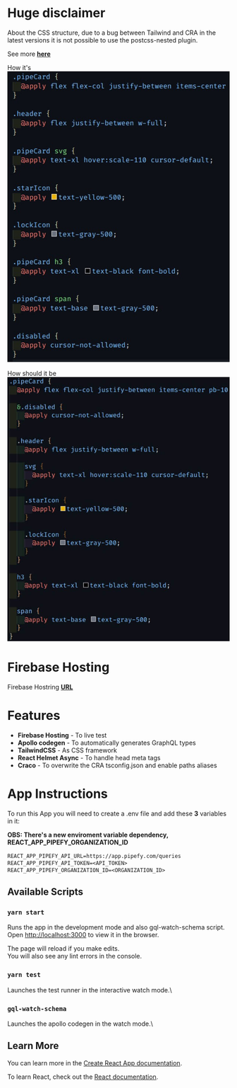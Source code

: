 # Huge disclaimer

About the CSS structure, due to a bug between Tailwind and CRA in the latest versions it is not possible to use the postcss-nested plugin.

See more **[here](https://stackoverflow.com/a/70976599)**

How it's
![image](/src/assets/css-default.jpeg)

How should it be
![image](/src/assets/css-formated.jpeg)

# Firebase Hosting

Firebase Hostring **[URL](https://pipefy-assessment.web.app/)**

# Features

- <b>Firebase Hosting</b> - To live test
- <b>Apollo codegen</b> - To automatically generates GraphQL types
- <b>TailwindCSS</b> - As CSS framework
- <b>React Helmet Async</b> - To handle head meta tags
- <b>Craco</b> - To overwrite the CRA tsconfig.json and enable paths aliases

# App Instructions

To run this App you will need to create a .env file and add these <b>3</b> variables in it:

**OBS: There's a new enviroment variable dependency, REACT_APP_PIPEFY_ORGANIZATION_ID**

```
REACT_APP_PIPEFY_API_URL=https://app.pipefy.com/queries
REACT_APP_PIPEFY_API_TOKEN=<API_TOKEN>
REACT_APP_PIPEFY_ORGANIZATION_ID=<ORGANIZATION_ID>
```

## Available Scripts

### `yarn start`

Runs the app in the development mode and also gql-watch-schema script.\
Open [http://localhost:3000](http://localhost:3000) to view it in the browser.

The page will reload if you make edits.\
You will also see any lint errors in the console.

### `yarn test`

Launches the test runner in the interactive watch mode.\

### `gql-watch-schema`

Launches the apollo codegen in the watch mode.\

## Learn More

You can learn more in the [Create React App documentation](https://facebook.github.io/create-react-app/docs/getting-started).

To learn React, check out the [React documentation](https://reactjs.org/).
